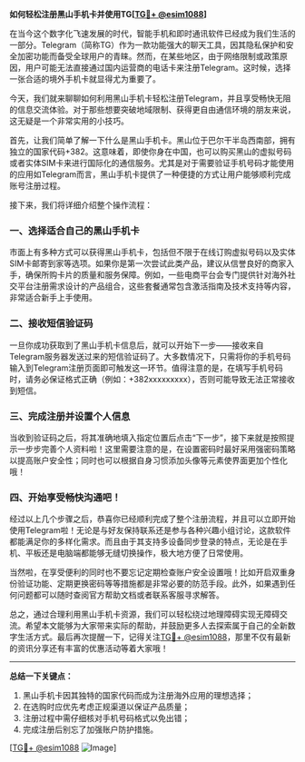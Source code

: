 **如何轻松注册黑山手机卡并使用TG[[TG💪+ @esim1088](https://t.me/s/esim1088)]**

在当今这个数字化飞速发展的时代，智能手机和即时通讯软件已经成为我们生活的一部分。Telegram（简称TG）作为一款功能强大的聊天工具，因其隐私保护和安全加密功能而备受全球用户的青睐。然而，在某些地区，由于网络限制或政策原因，用户可能无法直接通过国内运营商的电话卡来注册Telegram。这时候，选择一张合适的境外手机卡就显得尤为重要了。

今天，我们就来聊聊如何利用黑山手机卡轻松注册Telegram，并且享受畅快无阻的信息交流体验。对于那些想要突破地域限制、获得更自由通信环境的朋友来说，这无疑是一个非常实用的小技巧。

首先，让我们简单了解一下什么是黑山手机卡。黑山位于巴尔干半岛西南部，拥有独立的国家代码+382。这意味着，即使你身在中国，也可以购买黑山的虚拟号码或者实体SIM卡来进行国际化的通信服务。尤其是对于需要验证手机号码才能使用的应用如Telegram而言，黑山手机卡提供了一种便捷的方式让用户能够顺利完成账号注册过程。

接下来，我们将详细介绍整个操作流程：

### 一、选择适合自己的黑山手机卡

市面上有多种方式可以获得黑山手机卡，包括但不限于在线订购虚拟号码以及实体SIM卡邮寄到家等选项。如果你是第一次尝试此类产品，建议从信誉良好的商家入手，确保所购卡片的质量和服务保障。例如，一些电商平台会专门提供针对海外社交平台注册需求设计的产品组合，这些套餐通常包含激活指南及技术支持等内容，非常适合新手上手使用。

### 二、接收短信验证码

一旦你成功获取到了黑山手机卡信息后，就可以开始下一步——接收来自Telegram服务器发送过来的短信验证码了。大多数情况下，只需将你的手机号码输入到Telegram注册页面即可触发这一环节。值得注意的是，在填写手机号码时，请务必保证格式正确（例如：+382xxxxxxxxx），否则可能导致无法正常接收到短信。

### 三、完成注册并设置个人信息

当收到验证码之后，将其准确地填入指定位置后点击“下一步”，接下来就是按照提示一步步完善个人资料啦！这里需要注意的是，在设置密码时最好采用强密码策略以提高账户安全性；同时也可以根据自身习惯添加头像等元素使界面更加个性化哦！

### 四、开始享受畅快沟通吧！

经过以上几个步骤之后，恭喜你已经顺利完成了整个注册流程，并且可以立即开始使用Telegram啦！无论是与好友保持联系还是参与各种兴趣小组讨论，这款软件都能满足你的多样化需求。而且由于其支持多设备同步登录的特点，无论是在手机、平板还是电脑端都能够无缝切换操作，极大地方便了日常使用。

当然啦，在享受便利的同时也不要忘记定期检查账户安全设置哦！比如开启双重身份验证功能、定期更换密码等等措施都是非常必要的防范手段。此外，如果遇到任何问题都可以随时查阅官方帮助文档或者联系客服寻求解答。

总之，通过合理利用黑山手机卡资源，我们可以轻松绕过地理障碍实现无障碍交流。希望本文能够为大家带来实际的帮助，并鼓励更多人去探索属于自己的全新数字生活方式。最后再次提醒一下，记得关注[TG💪+ @esim1088](https://t.me/s/esim1088)，那里不仅有最新的资讯分享还有丰富的优惠活动等着大家哦！

---

**总结一下关键点：**
1. 黑山手机卡因其独特的国家代码而成为注册海外应用的理想选择；
2. 在选购时应优先考虑正规渠道以保证产品质量；
3. 注册过程中需仔细核对手机号码格式以免出错；
4. 完成注册后别忘了加强账户防护措施。

[[TG💪+ @esim1088](https://t.me/s/esim1088) ![Image](https://i.postimg.cc/4NQfJmqS/Snipaste-2025-05-13-00-14-12.png)]